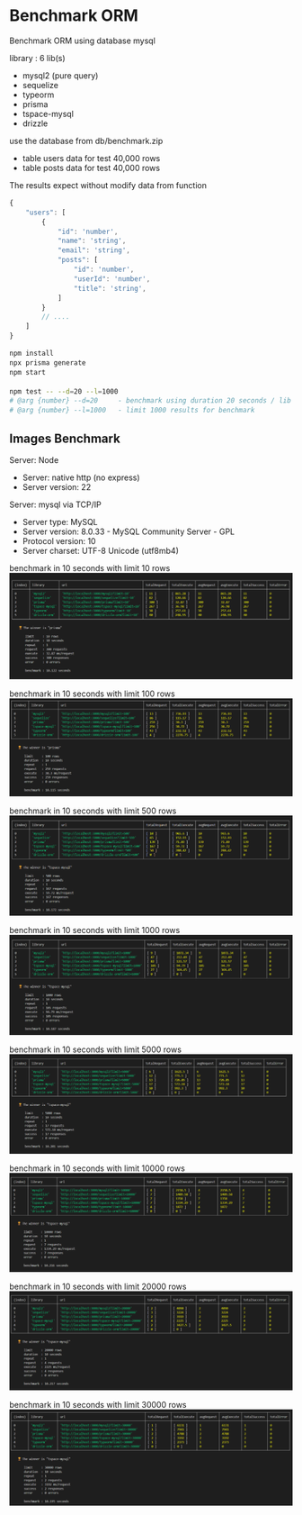 # Benchmark ORM
Benchmark ORM using database mysql

library : 6 lib(s)
- mysql2 (pure query)
- sequelize
- typeorm
- prisma
- tspace-mysql
- drizzle

use the database from db/benchmark.zip
- table users data for test 40,000 rows 
- table posts data for test 40,000 rows

The results expect without modify data from function
```js
{
    "users": [
        {
            "id": 'number',
            "name": 'string',
            "email": 'string',
            "posts": [
                "id": 'number',
                "userId": 'number',
                "title": 'string',
            ]
        }
        // ....
    ]
}

```

```sh
npm install
npx prisma generate
npm start

npm test -- --d=20 --l=1000
# @arg {number} --d=20     - benchmark using duration 20 seconds / lib
# @arg {number} --l=1000   - limit 1000 results for benchmark

```

## Images Benchmark
Server: Node 
- Server: native http (no express)
- Server version: 22

Server: mysql via TCP/IP
- Server type: MySQL
- Server version: 8.0.33 - MySQL Community Server - GPL
- Protocol version: 10
- Server charset: UTF-8 Unicode (utf8mb4)

benchmark in 10 seconds with limit 10 rows
![Example Image](images/limit_10.png)

benchmark in 10 seconds with limit 100 rows
![Example Image](images/limit_100.png)

benchmark in 10 seconds with limit 500 rows
![Example Image](images/limit_500.png)

benchmark in 10 seconds with limit 1000 rows
![Example Image](images/limit_1000.png)

benchmark in 10 seconds with limit 5000 rows
![Example Image](images/limit_5000.png)

benchmark in 10 seconds with limit 10000 rows
![Example Image](images/limit_10000.png)

benchmark in 10 seconds with limit 20000 rows
![Example Image](images/limit_20000.png)

benchmark in 10 seconds with limit 30000 rows
![Example Image](images/limit_30000.png)